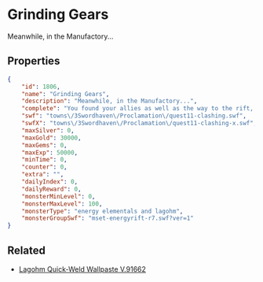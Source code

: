 # Grinding Gears

Meanwhile, in the Manufactory...

## Properties

```json
{
    "id": 1806,
    "name": "Grinding Gears",
    "description": "Meanwhile, in the Manufactory...",
    "complete": "You found your allies as well as the way to the rift, thanks to Eulin's plans. Time to secure the rift and save Doomwood!",
    "swf": "towns\/3Swordhaven\/Proclamation\/quest11-clashing.swf",
    "swfX": "towns\/3Swordhaven\/Proclamation\/quest11-clashing-x.swf",
    "maxSilver": 0,
    "maxGold": 30000,
    "maxGems": 0,
    "maxExp": 50000,
    "minTime": 0,
    "counter": 0,
    "extra": "",
    "dailyIndex": 0,
    "dailyReward": 0,
    "monsterMinLevel": 0,
    "monsterMaxLevel": 100,
    "monsterType": "energy elementals and lagohm",
    "monsterGroupSwf": "mset-energyrift-r7.swf?ver=1"
}
```

## Related

- [Lagohm Quick-Weld Wallpaste V.91662](../items/20144-lagohm-quick-weld-wallpaste-v-91662.md)

